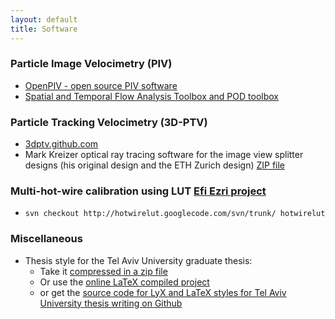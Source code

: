 ```yaml
---
layout: default
title: Software
---
```




### Particle Image Velocimetry (PIV) 
* [ OpenPIV - open source PIV software ](http://www.openpiv.net) 
* [Spatial and Temporal Flow Analysis Toolbox and POD toolbox ](http://openpiv.github.com/openpiv-spatial-analysis-toolbox/) 


### Particle Tracking Velocimetry (3D-PTV) 
* [3dptv.github.com](http://3dptv.github.com)
* Mark Kreizer optical ray tracing software for the image view splitter designs (his original design and the ETH Zurich design) [ZIP file](/files/beamsplitter.zip)

### Multi-hot-wire calibration using LUT [Efi Ezri project](/people/Efi_Ezri)
* `svn checkout http://hotwirelut.googlecode.com/svn/trunk/ hotwirelut`

### Miscellaneous
* Thesis style for the Tel Aviv University graduate thesis:
	* Take it [compressed in a zip file](/files/TAU_thesis_template.zip)
	* Or use the [online LaTeX compiled project](https://www.scribtex.com/projects/l-alex/tau_thesis_example/dirs/show/)
	* or get the [source code for LyX and LaTeX styles for Tel Aviv University thesis writing on Github](https://github.com/alexlib/tau_thesis_lyx_template)